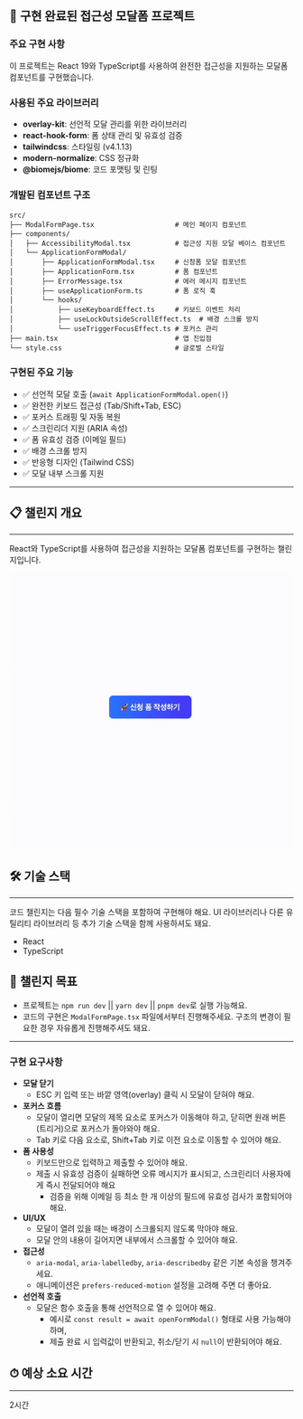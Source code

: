 ## 🚀 구현 완료된 접근성 모달폼 프로젝트

### 주요 구현 사항

이 프로젝트는 React 19와 TypeScript를 사용하여 완전한 접근성을 지원하는 모달폼 컴포넌트를 구현했습니다.

### 사용된 주요 라이브러리

- **overlay-kit**: 선언적 모달 관리를 위한 라이브러리
- **react-hook-form**: 폼 상태 관리 및 유효성 검증
- **tailwindcss**: 스타일링 (v4.1.13)
- **modern-normalize**: CSS 정규화
- **@biomejs/biome**: 코드 포맷팅 및 린팅

### 개발된 컴포넌트 구조

```
src/
├── ModalFormPage.tsx                    # 메인 페이지 컴포넌트
├── components/
│   ├── AccessibilityModal.tsx           # 접근성 지원 모달 베이스 컴포넌트
│   └── ApplicationFormModal/
│       ├── ApplicationFormModal.tsx     # 신청폼 모달 컴포넌트
│       ├── ApplicationForm.tsx          # 폼 컴포넌트
│       ├── ErrorMessage.tsx             # 에러 메시지 컴포넌트
│       ├── useApplicationForm.ts        # 폼 로직 훅
│       └── hooks/
│           ├── useKeyboardEffect.ts     # 키보드 이벤트 처리
│           ├── useLockOutsideScrollEffect.ts  # 배경 스크롤 방지
│           └── useTriggerFocusEffect.ts # 포커스 관리
├── main.tsx                             # 앱 진입점
└── style.css                            # 글로벌 스타일
```

### 구현된 주요 기능

- ✅ 선언적 모달 호출 (`await ApplicationFormModal.open()`)
- ✅ 완전한 키보드 접근성 (Tab/Shift+Tab, ESC)
- ✅ 포커스 트래핑 및 자동 복원
- ✅ 스크린리더 지원 (ARIA 속성)
- ✅ 폼 유효성 검증 (이메일 필드)
- ✅ 배경 스크롤 방지
- ✅ 반응형 디자인 (Tailwind CSS)
- ✅ 모달 내부 스크롤 지원

---

## 📋 챌린지 개요

---

React와 TypeScript를 사용하여 접근성을 지원하는 모달폼 컴포넌트를 구현하는 챌린지입니다.

![접근성 모달폼](preview.gif)

## 🛠 기술 스택

---

코드 챌린지는 다음 필수 기술 스택을 포함하여 구현해야 해요.
UI 라이브러리나 다른 유틸리티 라이브러리 등 추가 기술 스택을 함께 사용하셔도 돼요.

- React
- TypeScript

## 🎯 챌린지 목표

- 프로젝트는 `npm run dev` || `yarn dev` || `pnpm dev`로 실행 가능해요.
- 코드의 구현은 `ModalFormPage.tsx` 파일에서부터 진행해주세요. 구조의 변경이 필요한 경우 자유롭게 진행해주셔도 돼요.

---

### 구현 요구사항

- **모달 닫기**
  - ESC 키 입력 또는 바깥 영역(overlay) 클릭 시 모달이 닫혀야 해요.
- **포커스 흐름**
  - 모달이 열리면 모달의 제목 요소로 포커스가 이동해야 하고, 닫히면 원래 버튼(트리거)으로 포커스가 돌아와야 해요.
  - Tab 키로 다음 요소로, Shift+Tab 키로 이전 요소로 이동할 수 있어야 해요.
- **폼 사용성**
  - 키보드만으로 입력하고 제출할 수 있어야 해요.
  - 제출 시 유효성 검증이 실패하면 오류 메시지가 표시되고, 스크린리더 사용자에게 즉시 전달되어야 해요
    - 검증을 위해 이메일 등 최소 한 개 이상의 필드에 유효성 검사가 포함되어야 해요.
- **UI/UX**
  - 모달이 열려 있을 때는 배경이 스크롤되지 않도록 막아야 해요.
  - 모달 안의 내용이 길어지면 내부에서 스크롤할 수 있어야 해요.
- **접근성**
  - `aria-modal`, `aria-labelledby`, `aria-describedby` 같은 기본 속성을 챙겨주세요.
  - 애니메이션은 `prefers-reduced-motion` 설정을 고려해 주면 더 좋아요.
- **선언적 호출**
  - 모달은 함수 호출을 통해 선언적으로 열 수 있어야 해요.
    - 예시로 `const result = await openFormModal()` 형태로 사용 가능해야 하며,
    - 제출 완료 시 입력값이 반환되고, 취소/닫기 시 `null`이 반환되어야 해요.

## ⏱ 예상 소요 시간

---

2시간
